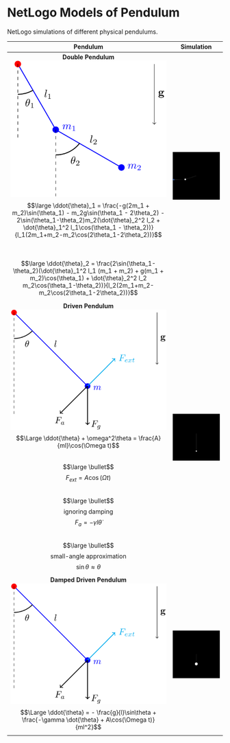 # NetLogo Models of Pendulum
NetLogo simulations of different physical pendulums.

| Pendulum               | Simulation            |
|:------------------------:|-----------------------|
| **Double Pendulum** <br> <img src="double-pendulum.png" width="400"/> <br> $$\large \ddot{\theta}_1 = \frac{-g(2m_1 + m_2)\sin(\theta_1) - m_2g\sin(\theta_1 - 2\theta_2) - 2\sin(\theta_1-\theta_2)m_2(\dot{\theta}_2^2 l_2 + \dot{\theta}_1^2 l_1\cos(\theta_1 - \theta_2))}{l_1(2m_1+m_2-m_2\cos(2\theta_1-2\theta_2))}$$ <br> <br> $$\large \ddot{\theta}_2 = \frac{2\sin(\theta_1-\theta_2)(\dot{\theta}_1^2 l_1 (m_1 + m_2) + g(m_1 + m_2)\cos(\theta_1) + \dot{\theta}_2^2 l_2 m_2\cos(\theta_1-\theta_2))}{l_2(2m_1+m_2-m_2\cos(2\theta_1-2\theta_2))}$$ | <img src="double-simulation.gif" width="400"/> |
| **Driven Pendulum** <br> <img src="damped-driven-pendulum.png" width="400"/> <br> $$\Large \ddot{\theta} + \omega^2\theta = \frac{A}{ml}\cos(\Omega t)$$ <br> $$\large \bullet$$ $$F_{ext} = A\cos(\Omega t)$$ <br> $$\large \bullet$$ ignoring damping $$F_a = -\gamma l \dot{\theta}$$ <br> $$\large \bullet$$ small-angle approximation $$\sin\theta \approx \theta$$ | <img src="driven-simulation.gif" width="400"/> |
| **Damped Driven Pendulum** <br> <img src="damped-driven-pendulum.png" width="400"/> <br> $$\Large \ddot{\theta} = - \frac{g}{l}\sin\theta + \frac{-\gamma \dot{\theta} + A\cos(\Omega t)}{ml^2}$$ | <img src="chaotic-simulation.gif" width="400"/> |
